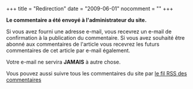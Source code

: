 +++
title = "Redirection"
date = "2009-06-01"
nocomment = ""
+++

**Le commentaire a été envoyé à l'administrateur du site.**

Si vous avez fourni une adresse e-mail, vous recevrez un
e-mail de confirmation à la publication du commentaire. Si
vous avez souhaité être abonné aux commentaires de l'article
vous recevrez les futurs commentaires de cet article par
e-mail également.

Votre e-mail ne servira **JAMAIS** à autre chose.

Vous pouvez aussi suivre tous les commentaires du site par
[le fil RSS des commentaires](http://www.madyanne.fr/blogduyax-comments.xml)
